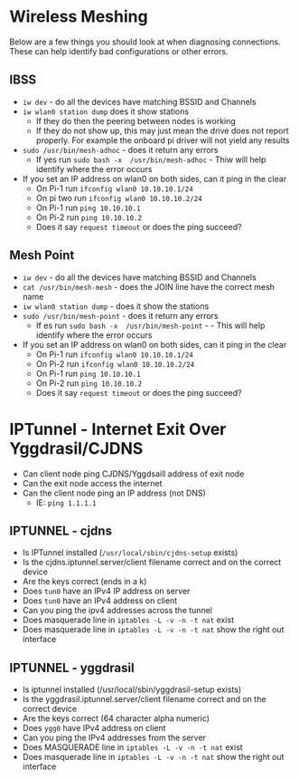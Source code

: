 # Wireless Meshing

Below are a few things you should look at when diagnosing connections. These can help identify bad configurations or other errors.

## IBSS
- `iw dev` - do all the devices have matching BSSID and Channels
- `iw wlan0 station dump` does it show stations
    - If they do then the peering between nodes is working
    - If they do not show up, this may just mean the drive does not report properly. For example the onboard pi driver will not yield any results
- `sudo /usr/bin/mesh-adhoc`  - does it return any errors
   - If yes run `sudo bash -x  /usr/bin/mesh-adhoc` - Thiw will help identify where the error occurs
- If you set an IP address on wlan0 on both sides, can it ping in the clear
    - On Pi-1 run `ifconfig wlan0 10.10.10.1/24`
    - On pi two run `ifconfig wlan0 10.10.10.2/24`
    - On Pi-1 run `ping 10.10.10.1`
    - On Pi-2 run `ping 10.10.10.2`
    - Does it say `request timeout` or does the ping succeed?

## Mesh Point
- `iw dev` - do all the devices have matching BSSID and Channels
- `cat /usr/bin/mesh-mesh` - does the JOIN line have the correct mesh name
- `iw wlan0 station dump` - does it show the stations
- `sudo /usr/bin/mesh-point`  - does it return any errors
   - If es run `sudo bash -x  /usr/bin/mesh-point` -  - This will help identify where the error occurs
- If you set an IP address on wlan0 on both sides, can it ping in the clear
    - On Pi-1 run `ifconfig wlan0 10.10.10.1/24`
    - On Pi-2 run `ifconfig wlan0 10.10.10.2/24`
    - On Pi-1 run `ping 10.10.10.1`
    - On Pi-2 run `ping 10.10.10.2`
    - Does it say `request timeout` or does the ping succeed?

# IPTunnel - Internet Exit Over Yggdrasil/CJDNS
- Can client node ping CJDNS/Yggdsaill address of exit node
- Can the exit node access the internet
- Can the client node ping an IP address (not DNS)
    - IE: `ping 1.1.1.1`

## IPTUNNEL - cjdns
- Is IPTunnel installed (`/usr/local/sbin/cjdns-setup` exists)
- Is the cjdns.iptunnel.server/client filename correct and on the correct device
- Are the keys correct (ends in a k)
- Does `tun0` have an IPv4 IP address on server
- Does `tun0` have an IPv4 address on client
- Can you ping the ipv4 addresses across the tunnel
- Does masquerade line in `iptables -L -v -n -t nat` exist
- Does masquerade line in `iptables -L -v -n -t nat` show the right out interface

## IPTUNNEL - yggdrasil
- Is iptunnel installed (/usr/local/sbin/yggdrasil-setup exists)
- Is the yggdrasil.iptunnel.server/client filename correct and on the correct device
- Are the keys correct (64 character alpha numeric)
- Does `ygg0` have IPv4 address on client
- Can you ping the IPv4 addresses from the server
- Does MASQUERADE line in `iptables -L -v -n -t nat` exist
- Does masquerade line in `iptables -L -v -n -t nat` show the right out interface
